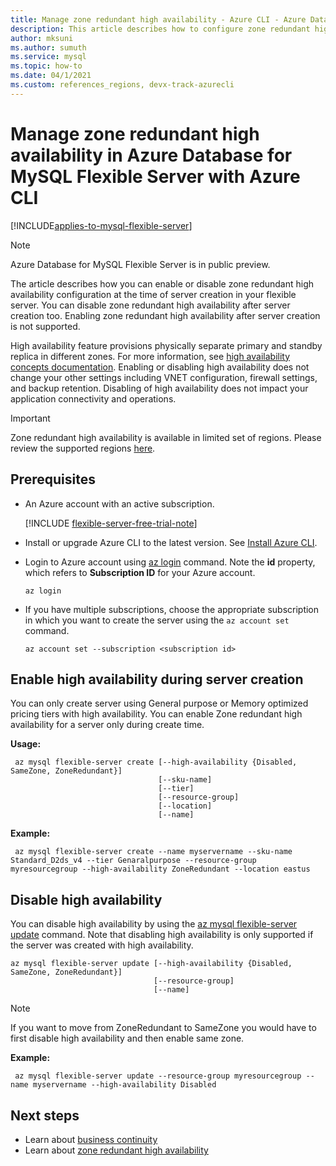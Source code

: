 ```yaml
---
title: Manage zone redundant high availability - Azure CLI - Azure Database for MySQL Flexible Server
description: This article describes how to configure zone redundant high availability in Azure Database for MySQL flexible Server with the Azure CLI.
author: mksuni
ms.author: sumuth
ms.service: mysql
ms.topic: how-to
ms.date: 04/1/2021
ms.custom: references_regions, devx-track-azurecli
---
```


# Manage zone redundant high availability in Azure Database for MySQL Flexible Server with Azure CLI

[!INCLUDE[applies-to-mysql-flexible-server](../includes/applies-to-mysql-flexible-server.md)]

> [!NOTE]
> Azure Database for MySQL Flexible Server is in public preview.

The article describes how you can enable or disable zone redundant high availability configuration at the time of server creation in your flexible server. You can disable zone redundant high availability after server creation too. Enabling zone redundant high availability after server creation is not supported.

High availability feature provisions physically separate primary and standby replica in different zones. For more information, see [high availability concepts documentation](./concepts/../concepts-high-availability.md). Enabling or disabling high availability does not change your other settings including VNET configuration, firewall settings, and backup retention. Disabling of high availability does not impact your application connectivity and operations.

> [!IMPORTANT]
> Zone redundant high availability is available in limited set of regions. Please review the supported regions [here](./overview.md#azure-regions). 

## Prerequisites

- An Azure account with an active subscription. 

    [!INCLUDE [flexible-server-free-trial-note](../includes/flexible-server-free-trial-note.md)]
- Install or upgrade Azure CLI to the latest version. See [Install Azure CLI](/cli/azure/install-azure-cli).
- Login to Azure account using [az login](/cli/azure/reference-index#az_login) command. Note the **id** property, which refers to **Subscription ID** for your Azure account.

    ```azurecli-interactive
    az login
    ````

- If you have multiple subscriptions, choose the appropriate subscription in which you want to create the server using the ```az account set``` command.

    ```azurecli
    az account set --subscription <subscription id>
    ```

## Enable high availability during server creation

You can only create server using  General purpose or Memory optimized pricing tiers with high availability. You can enable Zone redundant high availability for a server only during create time.

**Usage:**

   ```azurecli
    az mysql flexible-server create [--high-availability {Disabled, SameZone, ZoneRedundant}]
                                    [--sku-name]
                                    [--tier]
                                    [--resource-group]
                                    [--location]
                                    [--name]
   ```

**Example:**

   ```azurecli
    az mysql flexible-server create --name myservername --sku-name Standard_D2ds_v4 --tier Genaralpurpose --resource-group myresourcegroup --high-availability ZoneRedundant --location eastus
   ```

## Disable high availability

You can disable high availability by using the [az mysql flexible-server update](/cli/azure/mysql/flexible-server#az_mysql_flexible_server_update) command. Note that disabling high availability is only supported if the server was created with high availability. 

```azurecli
az mysql flexible-server update [--high-availability {Disabled, SameZone, ZoneRedundant}]
                                [--resource-group]
                                [--name]
```
>[!Note]
>If you want to move from ZoneRedundant to SameZone you would have to first disable high availability and then enable same zone.

**Example:**

   ```azurecli
    az mysql flexible-server update --resource-group myresourcegroup --name myservername --high-availability Disabled
   ```

## Next steps

- Learn about [business continuity](./concepts-business-continuity.md)
- Learn about [zone redundant high availability](./concepts-high-availability.md)